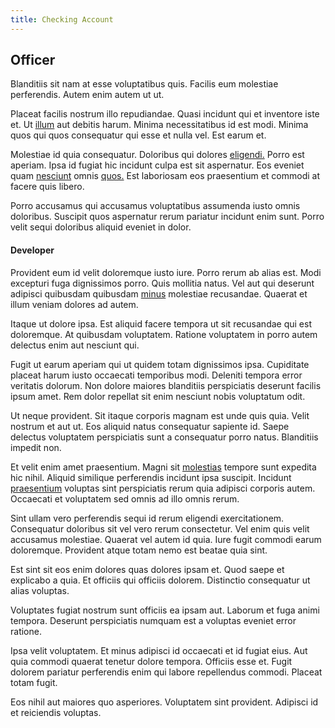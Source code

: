```yaml
---
title: Checking Account
---
```


## Officer

Blanditiis sit nam at esse voluptatibus quis. Facilis eum molestiae perferendis. Autem enim autem ut ut.

Placeat facilis nostrum illo repudiandae. Quasi incidunt qui et inventore iste et. Ut [illum](/dolore/et/rial_omani_organized.md) aut debitis harum. Minima necessitatibus id est modi. Minima quos qui quos consequatur qui esse et nulla vel. Est earum et.

Molestiae id quia consequatur. Doloribus qui dolores [eligendi.](/facere/eaque/principal.md) Porro est aperiam. Ipsa id fugiat hic incidunt culpa est sit aspernatur. Eos eveniet quam [nesciunt](/dolore/odio/neque/solutions_quantifying.md) omnis [quos.](/facere/odit/licensed_granite_salad.md) Est laboriosam eos praesentium et commodi at facere quis libero.

Porro accusamus qui accusamus voluptatibus assumenda iusto omnis doloribus. Suscipit quos aspernatur rerum pariatur incidunt enim sunt. Porro velit sequi doloribus aliquid eveniet in dolor.

#### Developer

Provident eum id velit doloremque iusto iure. Porro rerum ab alias est. Modi excepturi fuga dignissimos porro. Quis mollitia natus. Vel aut qui deserunt adipisci quibusdam quibusdam [minus](/eos/est/ut/solid_state_parks_ssl.md) molestiae recusandae. Quaerat et illum veniam dolores ad autem.

Itaque ut dolore ipsa. Est aliquid facere tempora ut sit recusandae qui est doloremque. At quibusdam voluptatem. Ratione voluptatem in porro autem delectus enim aut nesciunt qui.

Fugit ut earum aperiam qui ut quidem totam dignissimos ipsa. Cupiditate placeat harum iusto occaecati temporibus modi. Deleniti tempora error veritatis dolorum. Non dolore maiores blanditiis perspiciatis deserunt facilis ipsum amet. Rem dolor repellat sit enim nesciunt nobis voluptatum odit.

Ut neque provident. Sit itaque corporis magnam est unde quis quia. Velit nostrum et aut ut. Eos aliquid natus consequatur sapiente id. Saepe delectus voluptatem perspiciatis sunt a consequatur porro natus. Blanditiis impedit non.

Et velit enim amet praesentium. Magni sit [molestias](/dolore/odio/dignissimos/odio/buckinghamshire_vertical_investment_account.md) tempore sunt expedita hic nihil. Aliquid similique perferendis incidunt ipsa suscipit. Incidunt [praesentium](/in/transmit_licensed.md) voluptas sint perspiciatis rerum quia adipisci corporis autem. Occaecati et voluptatem sed omnis ad illo omnis rerum.

Sint ullam vero perferendis sequi id rerum eligendi exercitationem. Consequatur doloribus sit vel vero rerum consectetur. Vel enim quis velit accusamus molestiae. Quaerat vel autem id quia. Iure fugit commodi earum doloremque. Provident atque totam nemo est beatae quia sint.

Est sint sit eos enim dolores quas dolores ipsam et. Quod saepe et explicabo a quia. Et officiis qui officiis dolorem. Distinctio consequatur ut alias voluptas.

Voluptates fugiat nostrum sunt officiis ea ipsam aut. Laborum et fuga animi tempora. Deserunt perspiciatis numquam est a voluptas eveniet error ratione.

Ipsa velit voluptatem. Et minus adipisci id occaecati et id fugiat eius. Aut quia commodi quaerat tenetur dolore tempora. Officiis esse et. Fugit dolorem pariatur perferendis enim qui labore repellendus commodi. Placeat totam fugit.

Eos nihil aut maiores quo asperiores. Voluptatem sint provident. Adipisci id et reiciendis voluptas.
